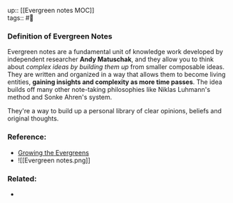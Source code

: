 up:: [[Evergreen notes MOC]] <br>
tags:: #🌳 

### Definition of Evergreen Notes

Evergreen notes are a fundamental unit of knowledge work developed by independent researcher **Andy Matuschak**, and they allow you to think about *complex ideas by building them up* from smaller composable ideas. They are written and organized in a way that allows them to become living entities, **gaining insights and complexity as more time passes**. The idea builds off many other note-taking philosophies like Niklas Luhmann's method and Sonke Ahren's system.

They're a way to build up a personal library of clear opinions, beliefs and original thoughts.

### Reference:
- [Growing the Evergreens](https://maggieappleton.com/evergreens)
- ![[Evergreen notes.png]]
### Related:
- 